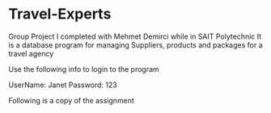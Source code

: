 # Travel-Experts
Group Project I completed with Mehmet Demirci while in SAIT Polytechnic
It is a database program for managing Suppliers, products and packages for a travel agency

Use the following info to login to the program

UserName: Janet
Password: 123

Following is a copy of the assignment



